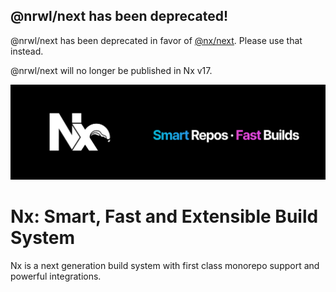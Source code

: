## @nrwl/next has been deprecated!

@nrwl/next has been deprecated in favor of [@nx/next](https://www.npmjs.com/package/@nx/next). Please use that instead.

@nrwl/next will no longer be published in Nx v17.

<p style="text-align: center;"><img src="https://raw.githubusercontent.com/nrwl/nx/master/images/nx.png" width="600" alt="Nx - Smart, Fast and Extensible Build System"></p>

# Nx: Smart, Fast and Extensible Build System

Nx is a next generation build system with first class monorepo support and powerful integrations.
